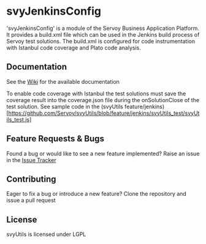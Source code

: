svyJenkinsConfig
========
'svyJenkinsConfig' is a module of the Servoy Business Application Platform. It provides a build.xml file which can be used in the Jenkins build process of Servoy test solutions.
The build.xml is configured for code instrumentation with Istanbul code coverage and Plato code analysis.

Documentation
-------------
See the [Wiki](https://wiki.servoy.com/display/DOCS/Using+Istanbul+to+integrate+code+coverage+report+in+Jenkins) for the available documentation

To enable code coverage with Istanbul the test solutions must save the coverage result into the coverage.json file during the onSolutionClose of the test solution.
See sample code in the (svyUtils feature/jenkins)[https://github.com/Servoy/svyUtils/blob/feature/jenkins/svyUtils_test/svyUtils_test.js]

Feature Requests & Bugs
-----------------------
Found a bug or would like to see a new feature implemented? Raise an issue in the [Issue Tracker](https://github.com/Servoy/svyJenkinsConfig/issues)


Contributing
-------------
Eager to fix a bug or introduce a new feature? Clone the repository and issue a pull request


License
-------
svyUtils is licensed under LGPL
